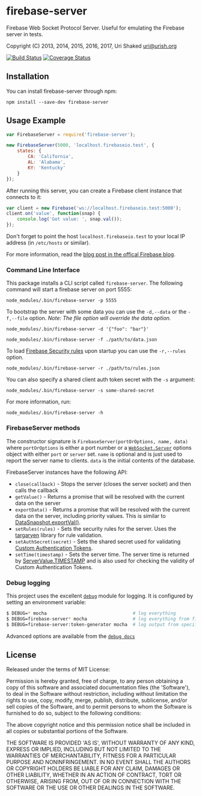 firebase-server
===============

Firebase Web Socket Protocol Server. Useful for emulating the Firebase server in tests.

Copyright (C) 2013, 2014, 2015, 2016, 2017, Uri Shaked <uri@urish.org>

[![Build Status](https://travis-ci.org/urish/firebase-server.png?branch=master)](https://travis-ci.org/urish/firebase-server)
[![Coverage Status](https://coveralls.io/repos/urish/firebase-server/badge.png)](https://coveralls.io/r/urish/firebase-server)

Installation
------------

You can install firebase-server through npm:

`npm install --save-dev firebase-server`

Usage Example
-------------

```js
var FirebaseServer = require('firebase-server');

new FirebaseServer(5000, 'localhost.firebaseio.test', {
	states: {
		CA: 'California',
		AL: 'Alabama',
		KY: 'Kentucky'
	}
});
```

After running this server, you can create a Firebase client instance that connects to it:

```js
var client = new Firebase('ws://localhost.firebaseio.test:5000');
client.on('value', function(snap) {
	console.log('Got value: ', snap.val());
});
```

Don't forget to point the host `localhost.firebaseio.test` to your local IP address (in `/etc/hosts` or similar).

For more information, read the [blog post in the offical Firebase blog](https://www.firebase.com/blog/2015-04-24-end-to-end-testing-firebase-server.html).

### Command Line Interface

This package installs a CLI script called `firebase-server`. The following command will
start a firebase server on port 5555:

	node_modules/.bin/firebase-server -p 5555

To bootstrap the server with some data you can use the `-d,--data` or the `-f,--file` option.
_Note: The file option will override the data option._

	node_modules/.bin/firebase-server -d '{"foo": "bar"}'

	node_modules/.bin/firebase-server -f ./path/to/data.json

To load [Firebase Security rules](https://firebase.google.com/docs/database/security/) upon startup you can use the `-r,--rules` option.

	node_modules/.bin/firebase-server -r ./path/to/rules.json

You can also specify a shared client auth token secret with the `-s` argument:

	node_modules/.bin/firebase-server -s some-shared-secret

For more information, run:

	node_modules/.bin/firebase-server -h

### FirebaseServer methods

The constructor signature is `FirebaseServer(portOrOptions, name, data)` where
`portOrOptions` is either a port number or a
[`WebSocket.Server`](https://github.com/websockets/ws/blob/master/doc/ws.md#new-websocketserveroptions-callback)
options object with either `port` or `server` set. `name` is optional and is
just used to report the server name to clients. `data` is the initial contents
of the database.

FirebaseServer instances have the following API:

* `close(callback)` - Stops the server (closes the server socket) and then calls the callback
* `getValue()` - Returns a promise that will be resolved with the current data on the server
* `exportData()` - Returns a promise that will be resolved with the current data on the server, including priority values.
	This is similar to [DataSnapshot.exportVal()](https://www.firebase.com/docs/web/api/datasnapshot/exportval.html).
* `setRules(rules)` - Sets the security rules for the server. Uses the [targaryen](https://github.com/goldibex/targaryen)
	library for rule validation.
* `setAuthSecret(secret)` - Sets the shared secret used for validating [Custom Authentication Tokens](https://www.firebase.com/docs/web/guide/login/custom.html).
* `setTime(timestamp)` - Sets the server time. The server time is returned by [ServerValue.TIMESTAMP](https://www.firebase.com/docs/web/api/servervalue/timestamp.html)
    and is also used for checking the validity of Custom Authentication Tokens.

### Debug logging

This project uses the excellent [`debug`](https://www.npmjs.com/package/debug) module for logging.
It is configured by setting an environment variable:

```sh
$ DEBUG=* mocha                                # log everything
$ DEBUG=firebase-server* mocha                 # log everything from firebase-server
$ DEBUG=firebase-server:token-generator mocha  # log output from specific submodule
```

Advanced options are available from the [`debug docs`](https://www.npmjs.com/package/debug)

License
----

Released under the terms of MIT License:

Permission is hereby granted, free of charge, to any person obtaining
a copy of this software and associated documentation files (the
'Software'), to deal in the Software without restriction, including
without limitation the rights to use, copy, modify, merge, publish,
distribute, sublicense, and/or sell copies of the Software, and to
permit persons to whom the Software is furnished to do so, subject to
the following conditions:

The above copyright notice and this permission notice shall be
included in all copies or substantial portions of the Software.

THE SOFTWARE IS PROVIDED 'AS IS', WITHOUT WARRANTY OF ANY KIND,
EXPRESS OR IMPLIED, INCLUDING BUT NOT LIMITED TO THE WARRANTIES OF
MERCHANTABILITY, FITNESS FOR A PARTICULAR PURPOSE AND NONINFRINGEMENT.
IN NO EVENT SHALL THE AUTHORS OR COPYRIGHT HOLDERS BE LIABLE FOR ANY
CLAIM, DAMAGES OR OTHER LIABILITY, WHETHER IN AN ACTION OF CONTRACT,
TORT OR OTHERWISE, ARISING FROM, OUT OF OR IN CONNECTION WITH THE
SOFTWARE OR THE USE OR OTHER DEALINGS IN THE SOFTWARE.
